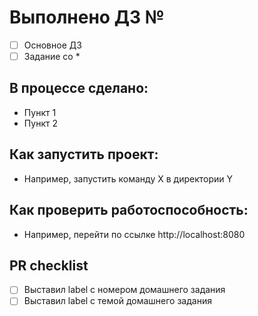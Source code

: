 # Выполнено ДЗ №
 - [ ] Основное ДЗ
 - [ ] Задание со *
## В процессе сделано:
 - Пункт 1
 - Пункт 2
## Как запустить проект:
 - Например, запустить команду X в директории Y
## Как проверить работоспособность:
 - Например, перейти по ссылке http://localhost:8080
## PR checklist
 - [ ] Выставил label с номером домашнего задания
 - [ ] Выставил label с темой домашнего задания

